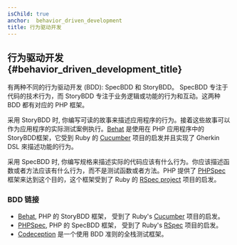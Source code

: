 ```yaml
---
isChild: true
anchor:  behavior_driven_development
title: 行为驱动开发
---
```


## 行为驱动开发 {#behavior_driven_development_title}

有两种不同的行为驱动开发 (BDD): SpecBDD 和 StoryBDD。 SpecBDD 专注于代码的技术行为，而 StoryBDD 专注于业务逻辑或功能的行为和互动。这两种 BDD 都有对应的 PHP 框架。

采用 StoryBDD 时, 你编写可读的故事来描述应用程序的行为。接着这些故事可以作为应用程序的实际测试案例执行。[Behat] 是使用在 PHP 应用程序中的 StoryBDD框架，它受到 Ruby 的 [Cucumber] 项目的启发并且实现了 Gherkin DSL 來描述功能的行为。

采用 SpecBDD 时, 你编写规格来描述实际的代码应该有什么行为。你应该描述函数或者方法应该有什么行为，而不是测试函数或者方法。PHP 提供了 [PHPSpec] 框架来达到这个目的，这个框架受到了 Ruby 的 [RSpec project][Rspec] 项目的启发。

### BDD 链接

* [Behat], PHP 的 StoryBDD 框架， 受到了 Ruby's [Cucumber] 项目的启发。
* [PHPSpec], PHP 的 SpecBDD 框架， 受到了 Ruby's [RSpec] 项目的启发。
* [Codeception] 是一个使用 BDD 准则的全栈测试框架。

[Behat]: http://behat.org/
[Cucumber]: https://cucumber.io/
[PHPSpec]: https://www.phpspec.net/
[RSpec]: https://rspec.info/
[Codeception]: https://codeception.com/
